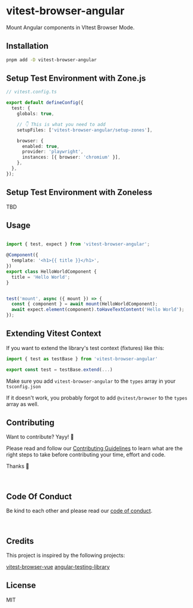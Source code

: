# vitest-browser-angular

Mount Angular components in VItest Browser Mode. 

## Installation

```sh
pnpm add -D vitest-browser-angular
```

## Setup Test Environment with Zone.js

```ts
// vitest.config.ts

export default defineConfig({
  test: {
    globals: true,

    // 👇 This is what you need to add
    setupFiles: ['vitest-browser-angular/setup-zones'],

    browser: {
      enabled: true,
      provider: 'playwright',
      instances: [{ browser: 'chromium' }],
    },
  },
});
```

## Setup Test Environment with Zoneless

TBD

## Usage

```ts

import { test, expect } from 'vitest-browser-angular';

@Component({
  template: '<h1>{{ title }}</h1>',
})
export class HelloWorldComponent {
  title = 'Hello World';
}


test('mount', async ({ mount }) => {
  const { component } = await mount(HelloWorldComponent);
  await expect.element(component).toHaveTextContent('Hello World');
});
```

## Extending Vitest Context

If you want to extend the library's test context (fixtures) like this:

```ts
import { test as testBase } from 'vitest-browser-angular'

export const test = testBase.extend(...)
```

Make sure you add `vitest-browser-angular` to the `types` array in your `tsconfig.json`

If it doesn't work, you probably forgot to add `@vitest/browser` to the `types` array as well.


## Contributing

Want to contribute? Yayy! 🎉

Please read and follow our [Contributing Guidelines](CONTRIBUTING.md) to learn what are the right steps to take before contributing your time, effort and code.

Thanks 🙏

<br/>

## Code Of Conduct

Be kind to each other and please read our [code of conduct](CODE_OF_CONDUCT.md).

<br/>


## Credits

This project is inspired by the following projects:

[vitest-browser-vue](https://github.com/vitest-dev/vitest-browser-vue)
[angular-testing-library](https://github.com/testing-library/angular-testing-library)

## License

MIT
